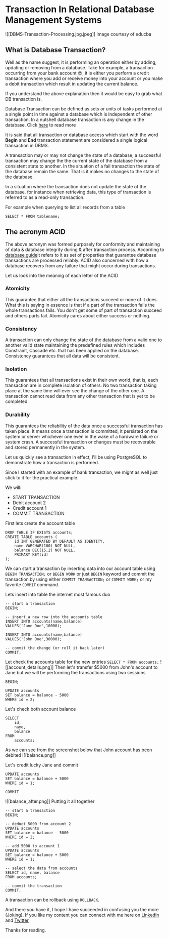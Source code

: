 # Transaction In Relational Database Management Systems
![[DBMS-Transaction-Processing.jpg.jpeg]]
Image courtesy of educba

## What is Database Transaction? 

Well as the name suggest, it is performing an operation either by adding, updating or removing from a database. Take for example, a transaction occurring from your bank account 😉️, it is either you perform a credit transaction where you add or receive money into your account or you make a debit transaction which result in updating the current balance.

If you understand the above explanation then it would be easy to grab what DB transaction is.

Database Transaction can be defined as sets or units of tasks performed at a single point in time against a database which is independent of other transaction. In a nutshell database transaction is any change in the database. Click [here](https://www.guru99.com/dbms-transaction-management.html) to read more

It is said that all transaction or database access which start with the word **Begin** and **End** transaction statement are considered a single logical transaction in DBMS.

A transaction may or may not change the state of a database, a successful transaction may change the the current state of the database from a consistent state to another. In the situation of a fail transaction the state of the database remain the same. That is it makes no changes to the state of the database.

In a situation where the transaction does not update the state of the database, for instance when retrieving data, this type of transaction is referred to as a read-only transaction.

For example when querying to list all records from a table

`SELECT * FROM tablename;`

## The acronym ACID
The above acronym was formed purposely for conformity and maintaining of data & database integrity during & after transaction process. According to [database guide](https://database.guide/sql-transactions-tutorial/)it refers to it as set of properties that guarantee database transactions are processed reliably. ACID also concerned with how a database recovers from any failure that might occur during transactions.

Let us look into the meaning of each letter of the ACID

### Atomicity
This guarantee that either all the transactions succeed or none of it does. What this is saying in essence is that if a part of the transaction fails the whole transactions fails. You don't get some of part of transaction succeed and others parts fail. Atomicity cares about either success or nothing.

### Consistency
A transaction can only change the state of the database from a valid one to another valid state maintaining the predefined rules which includes Constraint, Cascade etc. that has been applied on the database. Consistency guarantees that all data will be consistent.

### Isolation
This guarantees that all transactions exist in their own world, that is, each transaction are in complete isolation of others. No two transaction taking place at the same time will ever see the change of the other one. A transaction cannot read data from any other transaction that is yet to be completed.

### Durability
This guarantees the reliability of the data once a successful transaction has taken place. It means once a transaction is committed, it persisted on the system or server whichever one even in the wake of a hardware failure or system crash. A successful transaction or changes must be recoverable and stored permanently in the system.

Let us quickly see a transaction in effect, I'll be using PostgreSQL to demonstrate how a transaction is performed.

Since I started with an example of bank transaction, we might as well just stick to it for the practical example.

We will:
- START TRANSACTION
- Debit account 2
- Credit account 1
- COMMIT TRANSACTION

First lets create the account table

```
DROP TABLE IF EXISTS accounts;
CREATE TABLE accounts (
    id INT GENERATED BY DEFAULT AS IDENTITY,
    name VARCHAR(100) NOT NULL,
    balance DEC(15,2) NOT NULL,
    PRIMARY KEY(id)
);
```


We can start a transaction by inserting data into our account table using `BEGIN TRANSACTION;` or `BEGIN WORK` or just `BEGIN` keyword and commit the transaction by using either `COMMIT TRANSACTION;` or `COMMIT WORK;` or my favorite `COMMIT` command.

Lets insert into table the internet most famous duo

```
-- start a transaction
BEGIN;

-- insert a new row into the accounts table
INSERT INTO accounts(name,balance)
VALUES('Jane Doe',10000);

INSERT INTO accounts(name,balance)
VALUES('John Doe',30000);

-- commit the change (or roll it back later)
COMMIT;
```

Let check the accounts table for the new entries `SELECT * FROM accounts;`
![[account_details.png]]
Then let's transfer $5000 from John's account to Jane but we will be performing the transactions using two sessions

```
BEGIN;

UPDATE accounts 
SET balance = balance - 5000
WHERE id = 2;
```

Let's check both account balance

```
SELECT 
    id,
    name,
    balance
FROM 
    accounts;
```

As we can see from the screenshot below that John account has been debited 
![[balance.png]]

Let's credit lucky Jane and commit
```
UPDATE accounts
SET balance = balance + 5000
WHERE id = 1; 
```

```
COMMIT
```

![[balance_after.png]]
Putting it all together
```
-- start a transaction
BEGIN;

-- deduct 5000 from account 2
UPDATE accounts 
SET balance = balance - 5000
WHERE id = 2;

-- add 5000 to account 1
UPDATE accounts
SET balance = balance + 5000
WHERE id = 1; 

-- select the data from accounts
SELECT id, name, balance
FROM accounts;

-- commit the transaction
COMMIT;
```

A transaction can be rollback using `ROLLBACK`.


And there you have it, I hope I have succeeded in confusing you the more (Joking). If you like my  content you can connect with me here on [LinkedIn](https://www.linkedin.com/in/ola-ishola/) and [Twitter](https://twitter.com/Orlaish)


Thanks for reading.